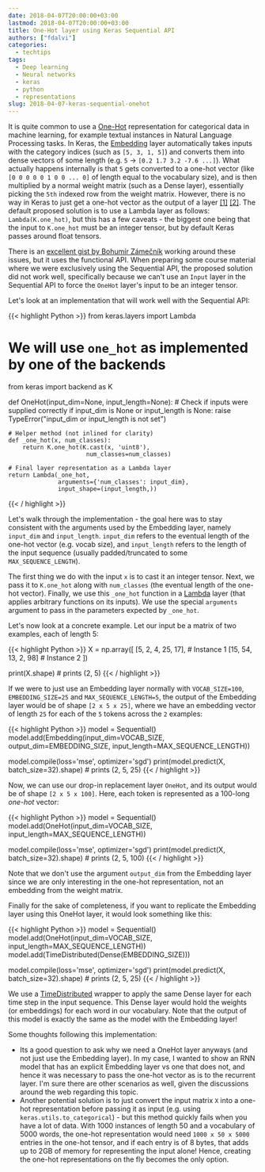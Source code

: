 ```yaml
---
date: 2018-04-07T20:00:00+03:00
lastmod: 2018-04-07T20:00:00+03:00
title: One-Hot layer using Keras Sequential API
authors: ["fdalvi"]
categories:
  - techtips
tags:
  - Deep learning
  - Neural networks
  - keras
  - python
  - representations
slug: 2018-04-07-keras-sequential-onehot
---
```


It is quite common to use a [One-Hot](https://en.wikipedia.org/wiki/One-hot) representation for categorical data in machine learning, for example textual instances in Natural Language Processing tasks. In Keras, the [Embedding](https://keras.io/layers/embeddings/) layer automatically takes inputs with the category indices (such as `[5, 3, 1, 5]`) and converts them into dense vectors of some length (e.g. `5` → `[0.2 1.7 3.2 -7.6 ...]`). What actually happens internally is that `5` gets converted to a one-hot vector (like `[0 0 0 0 0 1 0 0 ... 0]` of length equal to the vocabulary size), and is then multiplied by a normal weight matrix (such as a Dense layer), essentially picking the `5th` indexed row from the weight matrix. However, there is no way in Keras to just get a one-hot vector as the output of a layer [\[1\]](https://github.com/keras-team/keras/issues/4838) [\[2\]](https://github.com/keras-team/keras/issues/3680). The default proposed solution is to use a Lambda layer as follows: `Lambda(K.one_hot)`, but this has a few caveats - the biggest one being that the input to `K.one_hot` must be an integer tensor, but by default Keras passes around float tensors.

There is an [excellent gist by Bohumír Zámečník](https://gist.github.com/bzamecnik/a33052ec46ee7efeb217856d98a4fb5f) working around these issues, but it uses the functional API. When preparing some course material where we were exclusively using the Sequential API, the proposed solution did not work well, specifically because we can't use an `Input` layer in the Sequential API to force the `OneHot` layer's input to be an integer tensor.

Let's look at an implementation that will work well with the Sequential API:

{{< highlight Python >}}
from keras.layers import Lambda
# We will use `one_hot` as implemented by one of the backends
from keras import backend as K

def OneHot(input_dim=None, input_length=None):
    # Check if inputs were supplied correctly
    if input_dim is None or input_length is None:
        raise TypeError("input_dim or input_length is not set")

    # Helper method (not inlined for clarity)
    def _one_hot(x, num_classes):
        return K.one_hot(K.cast(x, 'uint8'),
                          num_classes=num_classes)

    # Final layer representation as a Lambda layer
    return Lambda(_one_hot,
                  arguments={'num_classes': input_dim},
                  input_shape=(input_length,))
{{< / highlight >}}

Let's walk through the implementation - the goal here was to stay consistent with the arguments used by the Embedding layer, namely `input_dim` and `input_length`. `input_dim` refers to the eventual length of the one-hot vector (e.g. vocab size), and `input_length` refers to the length of the input sequence (usually padded/truncated to some `MAX_SEQUENCE_LENGTH`).

The first thing we do with the input `x` is to cast it an integer tensor. Next, we pass it to `K.one_hot` along with `num_classes` (the eventual length of the one-hot vector). Finally, we use this `_one_hot` function in a [Lambda](https://keras.io/layers/core/#lambda) layer (that applies arbitrary functions on its inputs). We use the special `arguments` argument to pass in the parameters expected by `_one_hot`.

Let's now look at a concrete example. Let our input be a matrix of two examples, each of length 5:

{{< highlight Python >}}
X = np.array([
    [5, 2, 4, 25, 17], # Instance 1
    [15, 54, 13, 2, 98] # Instance 2
])

print(X.shape) # prints (2, 5)
{{< / highlight >}}

If we were to just use an Embedding layer normally with `VOCAB_SIZE=100`, `EMBEDDING_SIZE=25` and `MAX_SEQUENCE_LENGTH=5`, the output of the Embedding layer would be of shape `[2 x 5 x 25]`, where we have an embedding vector of length `25` for each of the `5` tokens across the `2` examples:

{{< highlight Python >}}
model = Sequential()
model.add(Embedding(input_dim=VOCAB_SIZE,
                    output_dim=EMBEDDING_SIZE,
                    input_length=MAX_SEQUENCE_LENGTH))

model.compile(loss='mse', optimizer='sgd')
print(model.predict(X, batch_size=32).shape)  # prints (2, 5, 25)
{{< / highlight >}}

Now, we can use our drop-in replacement layer `OneHot`, and its output would be of shape `[2 x 5 x 100]`. Here, each token is represented as a 100-long *one-hot* vector:

{{< highlight Python >}}
model = Sequential()
model.add(OneHot(input_dim=VOCAB_SIZE,
                         input_length=MAX_SEQUENCE_LENGTH))

model.compile(loss='mse', optimizer='sgd')
print(model.predict(X, batch_size=32).shape) # prints (2, 5, 100)
{{< / highlight >}}

Note that we don't use the argument `output_dim` from the Embedding layer since we are only interesting in the one-hot representation, not an embedding from the weight matrix.

Finally for the sake of completeness, if you want to replicate the Embedding layer using this OneHot layer, it would look something like this:

{{< highlight Python >}}
model = Sequential()
model.add(OneHot(input_dim=VOCAB_SIZE,
                 input_length=MAX_SEQUENCE_LENGTH))
model.add(TimeDistributed(Dense(EMBEDDING_SIZE)))

model.compile(loss='mse', optimizer='sgd')
print(model.predict(X, batch_size=32).shape) # prints (2, 5, 25)
{{< / highlight >}}

We use a [TimeDistributed](https://keras.io/layers/wrappers/#timedistributed) wrapper to apply the same Dense layer for each time step in the input sequence. This Dense layer would hold the weights (or embeddings) for each word in our vocabulary. Note that the output of this model is exactly the same as the model with the Embedding layer!

Some thoughts following this implementation:

* Its a good question to ask why we need a OneHot layer anyways (and not just use the Embedding layer). In my case, I wanted to show an RNN model that has an explicit Embedding layer vs one that does not, and hence it was necessary to pass the one-hot vector as is to the recurrent layer. I'm sure there are other scenarios as well, given the discussions around the web regarding this topic.
* Another potential solution is to just convert the input matrix `X` into a one-hot representation before passing it as input (e.g. using `keras.utils.to_categorical`) - but this method quickly fails when you have a lot of data. With 1000 instances of length 50 and a vocabulary of 5000 words, the one-hot representation would need `1000 x 50 x 5000` entries in the one-hot tensor, and if each entry is of 8 bytes, that adds up to 2GB of memory for representing the input alone! Hence, creating the one-hot representations on the fly becomes the only option.